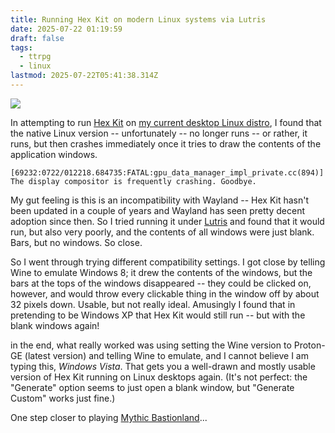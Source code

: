 ```yaml
---
title: Running Hex Kit on modern Linux systems via Lutris
date: 2025-07-22 01:19:59
draft: false
tags:
  - ttrpg
  - linux
lastmod: 2025-07-22T05:41:38.314Z
---
```

![](/ob/posts/attachments/Pasted%20image%2020250722014026.png)

In attempting to run [Hex Kit](https://cone.itch.io/hex-kit) on [my current desktop Linux distro](https://nobaraproject.org/), I found that the native Linux version -- unfortunately -- no longer runs -- or rather, it runs, but then crashes immediately once it tries to draw the contents of the application windows.

`[69232:0722/012218.684735:FATAL:gpu_data_manager_impl_private.cc(894)] The display compositor is frequently crashing. Goodbye.`

My gut feeling is this is an incompatibility with Wayland -- Hex Kit hasn't been updated in a couple of years and Wayland has seen pretty decent adoption since then. So I tried running it under [Lutris](https://lutris.net/) and found that it would run, but also very poorly, and the contents of all windows were just blank. Bars, but no windows. So close.

So I went through trying different compatibility settings.  I got close by telling Wine to emulate Windows 8; it drew the contents of the windows, but the bars at the tops of the windows disappeared -- they could be clicked on, however, and would throw every clickable thing in the window off by about 32 pixels down. Usable, but not really ideal. Amusingly I found that in pretending to be Windows XP that Hex Kit would still run -- but with the blank windows again!

in the end, what really worked was using setting the Wine version to Proton-GE (latest version) and telling Wine to emulate, and I cannot believe I am typing this, *Windows Vista*. That gets you a well-drawn and mostly usable version of Hex Kit running on Linux desktops again. (It's not perfect: the "Generate" option seems to just open a blank window, but "Generate Custom" works just fine.)

One step closer to playing [Mythic Bastionland](https://chrismcdee.itch.io/mythic-bastionland)...
